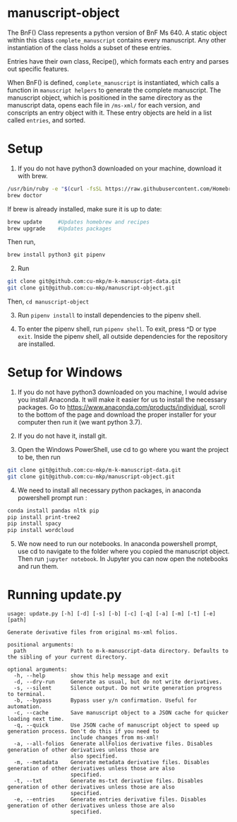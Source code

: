 # manuscript-object

The BnF() Class represents a python version of BnF Ms 640. A static object within this class `complete_manuscript` contains every manuscript. Any other instantiation of the class holds a subset of these entries. 

Entries have their own class, Recipe(), which formats each entry and parses out specific features. 

When BnF() is defined, `complete_manuscript` is instantiated, which calls a function in `manuscript helpers` to generate the complete manuscript. The manuscript object, which is positioned in the same directory as the manuscript data, opens each file in `/ms-xml/` for each version, and conscripts an entry object with it. These entry objects are held in a list called `entries`, and sorted.

# Setup

1. If you do not have python3 downloaded on your machine, download it with brew. 

```bash
/usr/bin/ruby -e "$(curl -fsSL https://raw.githubusercontent.com/Homebrew/install/master/install)"
brew doctor
```

If brew is already installed, make sure it is up to date:
```bash
brew update     #Updates homebrew and recipes
brew upgrade    #Updates packages
```

Then run,
```bash
brew install python3 git pipenv
```

2. Run 
```bash
git clone git@github.com:cu-mkp/m-k-manuscript-data.git
git clone git@github.com:cu-mkp/manuscript-object.git
```
Then, `cd manuscript-object`

3. Run `pipenv install` to install dependencies to the pipenv shell.

4. To enter the pipenv shell, run `pipenv shell`. To exit, press ^D or type `exit`. Inside the pipenv shell, all outside dependencies for the repository are installed. 

# Setup for Windows

1. If you do not have python3 downloaded on you machine, I would advise you install Anaconda. It will make it easier for us to install the necessary packages. Go to https://www.anaconda.com/products/individual, scroll to the bottom of the page and download the proper installer for your computer then run it (we want python 3.7).

2. If you do not have it, install git.

3. Open the Windows PowerShell, use cd to go where you want the project to be, then run 
```bash
git clone git@github.com:cu-mkp/m-k-manuscript-data.git
git clone git@github.com:cu-mkp/manuscript-object.git
```

4. We need to install all necessary python packages, in anaconda powershell prompt run :
```bash
conda install pandas nltk pip
pip install print-tree2
pip install spacy
pip install wordcloud
```

5. We now need to run our notebooks. In anaconda powershell prompt, use cd to navigate to the folder where you copied the manuscript object. Then run `jupyter notebook`. In Jupyter you can now open the notebooks and run them.

# Running update.py
```
usage: update.py [-h] [-d] [-s] [-b] [-c] [-q] [-a] [-m] [-t] [-e] [path]

Generate derivative files from original ms-xml folios.

positional arguments:
  path              Path to m-k-manuscript-data directory. Defaults to the sibling of your current directory.

optional arguments:
  -h, --help        show this help message and exit
  -d, --dry-run     Generate as usual, but do not write derivatives.
  -s, --silent      Silence output. Do not write generation progress to terminal.
  -b, --bypass      Bypass user y/n confirmation. Useful for automation.
  -c, --cache       Save manuscript object to a JSON cache for quicker loading next time.
  -q, --quick       Use JSON cache of manuscript object to speed up generation process. Don't do this if you need to
                    include changes from ms-xml!
  -a, --all-folios  Generate allFolios derivative files. Disables generation of other derivatives unless those are
                    also specified.
  -m, --metadata    Generate metadata derivative files. Disables generation of other derivatives unless those are also
                    specified.
  -t, --txt         Generate ms-txt derivative files. Disables generation of other derivatives unless those are also
                    specified.
  -e, --entries     Generate entries derivative files. Disables generation of other derivatives unless those are also
                    specified.
```
